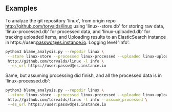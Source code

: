 

## Examples

To analyze the git repository 'linux', from origin repo
http://github.com/torvalds/linux using 'linux--store.db' for
storing raw data, 'linux-processed.db' for processed data, and
'linux-uploaded.db' for tracking uploaded items, and Uploading
results to an ElasticSearch instance in
https://user:passwd@es.instance.io. Logging level 'info'.

```sh
python3 blame_analysis.py --repodir linux \
 --store linux-store --processed linux-processed --uploaded linux-uploaded \
 http://github.com/torvalds/linux -l info \
 --es_url https://user:passwd@es.instance.io
 ```

Same, but assuming processing did finish, and all the processed data
is in 'linux-processed.db':

```sh
python3 blame_analysis.py --repodir linux \
 --store linux-store --processed linux-processed --uploaded linux-uploaded \
 http://github.com/torvalds/linux -l info --assume_processed \
 --es_url https://user:passwd@es.instance.io
 ```
